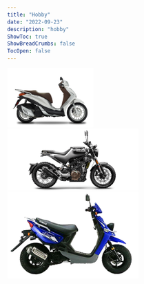 ```yaml
---
title: "Hobby"
date: "2022-09-23"
description: "hobby"
ShowToc: true
ShowBreadCrumbs: false
TocOpen: false
---
```


<img src="/medley.png" alt="alt" width="200"/>
<img src="/husky.png" alt="alt" width="305"/>
<img src="/booster.png" alt="alt" width="305"/>